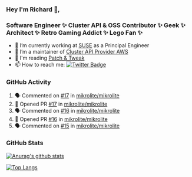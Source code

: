 ### Hey I'm Richard 👋, 

<h3 align="left">Software Engineer ✨ Cluster API & OSS Contributor ✨ Geek ✨ Architect ✨ Retro Gaming Addict ✨ Lego Fan ✨</h3>

- 🔭 I’m currently working at [SUSE](https://www.suse.com/) as a Principal Engineer
- 👯 I’m a maintainer of [Cluster API Provider AWS](https://github.com/kubernetes-sigs/cluster-api-provider-aws)
- 💬 I'm reading [Patch & Tweak](https://bjooks.com/products/patch-tweak-exploring-modular-synthesis)
- 📫 How to reach me: [![Twitter Badge](https://img.shields.io/badge/-@fruit_case-00acee?style=flat&logo=Twitter&logoColor=white)](https://twitter.com/intent/follow?screen_name=fruit_case "Follow on Twitter")

### GitHub Activity 

<!--START_SECTION:activity-->
1. 🗣 Commented on [#17](https://github.com/mikrolite/mikrolite/pull/17#issuecomment-1801395801) in [mikrolite/mikrolite](https://github.com/mikrolite/mikrolite)
2. 💪 Opened PR [#17](https://github.com/mikrolite/mikrolite/pull/17) in [mikrolite/mikrolite](https://github.com/mikrolite/mikrolite)
3. 🗣 Commented on [#16](https://github.com/mikrolite/mikrolite/pull/16#issuecomment-1801351700) in [mikrolite/mikrolite](https://github.com/mikrolite/mikrolite)
4. 💪 Opened PR [#16](https://github.com/mikrolite/mikrolite/pull/16) in [mikrolite/mikrolite](https://github.com/mikrolite/mikrolite)
5. 🗣 Commented on [#15](https://github.com/mikrolite/mikrolite/pull/15#issuecomment-1801268105) in [mikrolite/mikrolite](https://github.com/mikrolite/mikrolite)
<!--END_SECTION:activity-->

### GitHub Stats

[![Anurag's github stats](https://github-readme-stats.vercel.app/api?username=richardcase&count_private=true&show_icons=true)](https://github.com/anuraghazra/github-readme-stats)

[![Top Langs](https://github-readme-stats.vercel.app/api/top-langs/?username=richardcase&hide=html&layout=compact)](https://github.com/anuraghazra/github-readme-stats)
